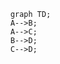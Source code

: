 ﻿---
Title: "Mermaid: Advanced Diagrams"
Abstract: >
  Mermaid is a popular diagramming language.
Thumbnail: "images/InteractiveMarkdown.png"
Published: "2025-01-26"
Authors:
  - "Roland Bürgi"
Tags:
  - "Conceptual"
---

```mermaid
    graph TD;
    A-->B;
    A-->C;
    B-->D;
    C-->D;
```